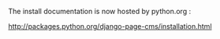 The install documentation is now hosted by python.org :

http://packages.python.org/django-page-cms/installation.html